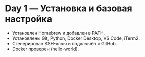 # Day 1 — Установка и базовая настройка
- Установлен Homebrew и добавлен в PATH.
- Установлены Git, Python, Docker Desktop, VS Code, iTerm2.
- Сгенерирован SSH-ключ и подключён к GitHub.
- Docker проверен (hello-world).
